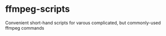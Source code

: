 # ffmpeg-scripts
Convenient short-hand scripts for varous complicated, but commonly-used ffmpeg commands
